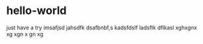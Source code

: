 # hello-world
just have a try
imsafjsd jahsdfk dsafbnbf,s kadsfdslf ladsflk dflkasl 
xghxgnx
xg
xgn
x
gn
xg

